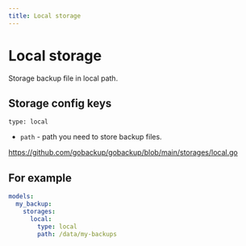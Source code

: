 ```yaml
---
title: Local storage
---
```


# Local storage

Storage backup file in local path.

## Storage config keys

`type: local`

- `path` - path you need to store backup files.

https://github.com/gobackup/gobackup/blob/main/storages/local.go

## For example

```yml
models:
  my_backup:
    storages:
      local:
        type: local
        path: /data/my-backups
```
